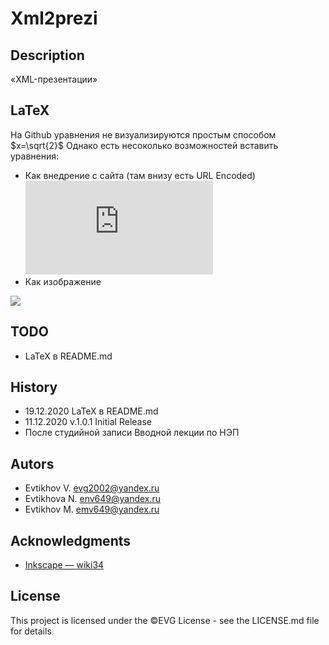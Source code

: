 # Xml2prezi
## Description
«XML-презентации»
## LaTeX
На Github уравнения не визуализируются простым способом $x=\sqrt{2}$
Однако есть несоколько возможностей вставить уравнения:
* Как внедрение с сайта (там внизу есть URL Encoded)
![equation](https://latex.codecogs.com/gif.latex?e%5E%7Bi%20%5Cpi%7D%20%3D%20-1)
* Как изображение
<img src="https://render.githubusercontent.com/render/math?math=e^{i \pi} = -1">

## TODO
* LaTeX в README.md

## History
* 19.12.2020 LaTeX в README.md
* 11.12.2020  v.1.0.1   Initial Release
* После студийной записи Вводной лекции по НЭП
## Autors
<!-- Contributors names and contact info -->
* Evtikhov V. evg2002@yandex.ru
* Evtikhova N. env649@yandex.ru
* Evtikhov M. emv649@yandex.ru
## Acknowledgments
<!--Inspiration, code snippets, etc.-->
* [ Inkscape — wiki34](http://wiki.netev.mykeenetic.com/index.php/Inkscape)
## License
This project is licensed under the ©EVG License - see the LICENSE.md file for details
